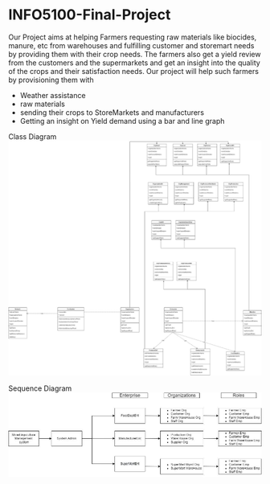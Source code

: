  
# INFO5100-Final-Project
Our Project aims at helping Farmers requesting raw materials like biocides, manure, etc from warehouses and fulfilling customer and storemart needs by providing them with their crop needs.
The farmers also get a yield review from the customers and the supermarkets and get an insight into the quality of the crops and their satisfaction needs.
Our project will help such farmers by provisioning them with 
- Weather assistance
- raw materials
- sending their crops to StoreMarkets and manufacturers
- Getting an insight on Yield demand using a bar and line graph

Class Diagram
![image](ClassDiagram.jpeg)

Sequence Diagram
![image](SeqDiag.jpeg)
